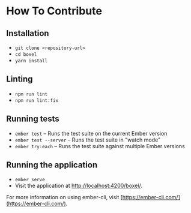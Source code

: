 # How To Contribute

## Installation

* `git clone <repository-url>`
* `cd boxel`
* `yarn install`

## Linting

* `npm run lint`
* `npm run lint:fix`

## Running tests

* `ember test` – Runs the test suite on the current Ember version
* `ember test --server` – Runs the test suite in "watch mode"
* `ember try:each` – Runs the test suite against multiple Ember versions

## Running the application

* `ember serve`
* Visit the application at [http://localhost:4200/boxel/](http://localhost:4200/boxel/).

For more information on using ember-cli, visit [https://ember-cli.com/](https://ember-cli.com/).
